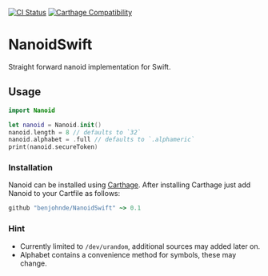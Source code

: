 [![CI Status](https://travis-ci.org/benjohnde/NanoidSwift.svg?branch=master)](https://travis-ci.org/benjohnde/NanoidSwift)
[![Carthage Compatibility](https://img.shields.io/badge/carthage-✓-e2c245.svg)](https://github.com/Carthage/Carthage/)

# NanoidSwift

Straight forward nanoid implementation for Swift.

## Usage

```swift
import Nanoid

let nanoid = Nanoid.init()
nanoid.length = 8 // defaults to `32`
nanoid.alphabet = .full // defaults to `.alphameric`
print(nanoid.secureToken)
```

### Installation

Nanoid can be installed using [Carthage](https://github.com/Carthage/Carthage). After installing Carthage just add Nanoid to your Cartfile as follows:

```ruby
github "benjohnde/NanoidSwift" ~> 0.1
```

### Hint

- Currently limited to `/dev/urandom`, additional sources may added later on.
- Alphabet contains a convenience method for symbols, these may change.

